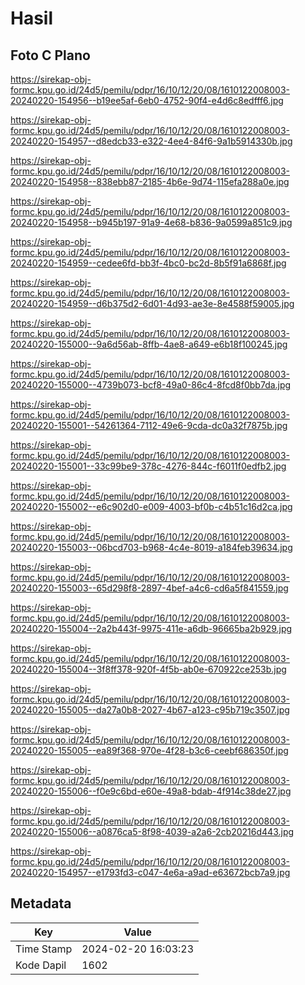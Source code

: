 # Hasil

## Foto C Plano

https://sirekap-obj-formc.kpu.go.id/24d5/pemilu/pdpr/16/10/12/20/08/1610122008003-20240220-154956--b19ee5af-6eb0-4752-90f4-e4d6c8edfff6.jpg

https://sirekap-obj-formc.kpu.go.id/24d5/pemilu/pdpr/16/10/12/20/08/1610122008003-20240220-154957--d8edcb33-e322-4ee4-84f6-9a1b5914330b.jpg

https://sirekap-obj-formc.kpu.go.id/24d5/pemilu/pdpr/16/10/12/20/08/1610122008003-20240220-154958--838ebb87-2185-4b6e-9d74-115efa288a0e.jpg

https://sirekap-obj-formc.kpu.go.id/24d5/pemilu/pdpr/16/10/12/20/08/1610122008003-20240220-154958--b945b197-91a9-4e68-b836-9a0599a851c9.jpg

https://sirekap-obj-formc.kpu.go.id/24d5/pemilu/pdpr/16/10/12/20/08/1610122008003-20240220-154959--cedee6fd-bb3f-4bc0-bc2d-8b5f91a6868f.jpg

https://sirekap-obj-formc.kpu.go.id/24d5/pemilu/pdpr/16/10/12/20/08/1610122008003-20240220-154959--d6b375d2-6d01-4d93-ae3e-8e4588f59005.jpg

https://sirekap-obj-formc.kpu.go.id/24d5/pemilu/pdpr/16/10/12/20/08/1610122008003-20240220-155000--9a6d56ab-8ffb-4ae8-a649-e6b18f100245.jpg

https://sirekap-obj-formc.kpu.go.id/24d5/pemilu/pdpr/16/10/12/20/08/1610122008003-20240220-155000--4739b073-bcf8-49a0-86c4-8fcd8f0bb7da.jpg

https://sirekap-obj-formc.kpu.go.id/24d5/pemilu/pdpr/16/10/12/20/08/1610122008003-20240220-155001--54261364-7112-49e6-9cda-dc0a32f7875b.jpg

https://sirekap-obj-formc.kpu.go.id/24d5/pemilu/pdpr/16/10/12/20/08/1610122008003-20240220-155001--33c99be9-378c-4276-844c-f6011f0edfb2.jpg

https://sirekap-obj-formc.kpu.go.id/24d5/pemilu/pdpr/16/10/12/20/08/1610122008003-20240220-155002--e6c902d0-e009-4003-bf0b-c4b51c16d2ca.jpg

https://sirekap-obj-formc.kpu.go.id/24d5/pemilu/pdpr/16/10/12/20/08/1610122008003-20240220-155003--06bcd703-b968-4c4e-8019-a184feb39634.jpg

https://sirekap-obj-formc.kpu.go.id/24d5/pemilu/pdpr/16/10/12/20/08/1610122008003-20240220-155003--65d298f8-2897-4bef-a4c6-cd6a5f841559.jpg

https://sirekap-obj-formc.kpu.go.id/24d5/pemilu/pdpr/16/10/12/20/08/1610122008003-20240220-155004--2a2b443f-9975-411e-a6db-96665ba2b929.jpg

https://sirekap-obj-formc.kpu.go.id/24d5/pemilu/pdpr/16/10/12/20/08/1610122008003-20240220-155004--3f8ff378-920f-4f5b-ab0e-670922ce253b.jpg

https://sirekap-obj-formc.kpu.go.id/24d5/pemilu/pdpr/16/10/12/20/08/1610122008003-20240220-155005--da27a0b8-2027-4b67-a123-c95b719c3507.jpg

https://sirekap-obj-formc.kpu.go.id/24d5/pemilu/pdpr/16/10/12/20/08/1610122008003-20240220-155005--ea89f368-970e-4f28-b3c6-ceebf686350f.jpg

https://sirekap-obj-formc.kpu.go.id/24d5/pemilu/pdpr/16/10/12/20/08/1610122008003-20240220-155006--f0e9c6bd-e60e-49a8-bdab-4f914c38de27.jpg

https://sirekap-obj-formc.kpu.go.id/24d5/pemilu/pdpr/16/10/12/20/08/1610122008003-20240220-155006--a0876ca5-8f98-4039-a2a6-2cb20216d443.jpg

https://sirekap-obj-formc.kpu.go.id/24d5/pemilu/pdpr/16/10/12/20/08/1610122008003-20240220-154957--e1793fd3-c047-4e6a-a9ad-e63672bcb7a9.jpg


## Metadata

| Key        | Value               |
| ---------- | ------------------- |
| Time Stamp | 2024-02-20 16:03:23 |
| Kode Dapil | 1602                |



